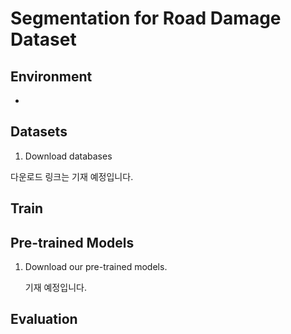 # Segmentation for Road Damage Dataset



## Environment
- ~~~~

## Datasets

1. Download databases

다운로드 링크는 기재 예정입니다.


## Train


## Pre-trained Models

1. Download our pre-trained models.

   기재 예정입니다.


## Evaluation




